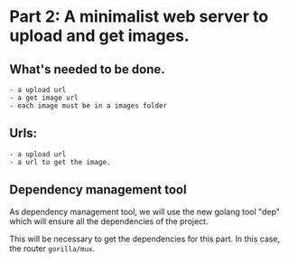 # Part 2: A minimalist web server to upload and get images.

## What's needed to be done.

    - a upload url
    - a get image url
    - each image must be in a images folder

## Urls:

    - a upload url
    - a url to get the image.

## Dependency management tool

As dependency management tool, we will use the new
golang tool "dep" which will ensure all the dependencies 
of the project.

This will be necessary to get the dependencies for this part.
In this case, the router `gorilla/mux`.

